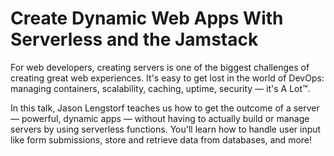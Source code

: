 # Create Dynamic Web Apps With Serverless and the Jamstack

For web developers, creating servers is one of the biggest challenges of creating great web experiences. It's easy to get lost in the world of DevOps: managing containers, scalability, caching, uptime, security — it's A Lot™.

In this talk, Jason Lengstorf teaches us how to get the outcome of a server — powerful, dynamic apps — without having to actually build or manage servers by using serverless functions. You'll learn how to handle user input like form submissions, store and retrieve data from databases, and more!
